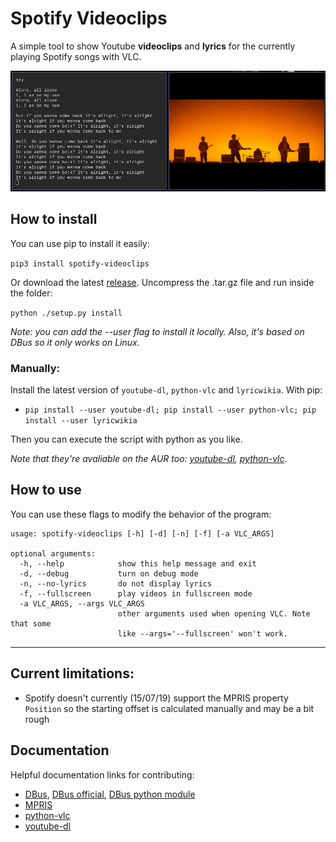 # Spotify Videoclips

A simple tool to show Youtube **videoclips** and **lyrics** for the currently playing Spotify songs with VLC.

![example](screenshots/screenshot.png)

## How to install

You can use pip to install it easily:

`pip3 install spotify-videoclips`

Or download the latest [release](https://github.com/marioortizmanero/spotify-videoclips/releases). Uncompress the .tar.gz file and run inside the folder:

`python ./setup.py install`

*Note: you can add the --user flag to install it locally.*
*Also, it's based on DBus so it only works on Linux.*

### Manually:

Install the latest version of `youtube-dl`, `python-vlc` and `lyricwikia`. With pip:

* `pip install --user youtube-dl; pip install --user python-vlc; pip install --user lyricwikia`

Then you can execute the script with python as you like.

*Note that they're avaliable on the AUR too: [youtube-dl](https://www.archlinux.org/packages/community/any/youtube-dl/), [python-vlc](https://aur.archlinux.org/packages/python-vlc/)*.


## How to use

You can use these flags to modify the behavior of the program:

```
usage: spotify-videoclips [-h] [-d] [-n] [-f] [-a VLC_ARGS]

optional arguments:
  -h, --help            show this help message and exit
  -d, --debug           turn on debug mode
  -n, --no-lyrics       do not display lyrics
  -f, --fullscreen      play videos in fullscreen mode
  -a VLC_ARGS, --args VLC_ARGS
                        other arguments used when opening VLC. Note that some
                        like --args='--fullscreen' won't work.
```

---

## Current limitations:
* Spotify doesn't currently (15/07/19) support the MPRIS property `Position` so the starting offset is calculated manually and may be a bit rough

## Documentation

Helpful documentation links for contributing:
* [DBus](https://dbus.freedesktop.org/doc/dbus-specification.html), [DBus official](https://dbus.freedesktop.org/doc/dbus-specification.html), [DBus python module](https://dbus.freedesktop.org/doc/dbus-python/tutorial.html)
* [MPRIS](https://specifications.freedesktop.org/mpris-spec/latest/Player_Interface.html#Property:Position)
* [python-vlc](https://www.olivieraubert.net/vlc/python-ctypes/doc/)
* [youtube-dl](https://github.com/ytdl-org/youtube-dl)

